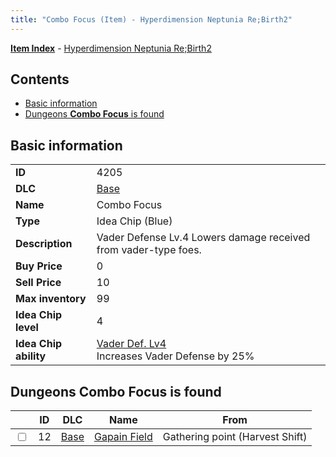 ```yaml
---
title: "Combo Focus (Item) - Hyperdimension Neptunia Re;Birth2"
---
```


[**Item Index**](/neptunia/rb2/item/index.html) - [Hyperdimension Neptunia Re;Birth2](/neptunia/rb2)

## Contents

- [Basic information](#basic-information)
- [Dungeons **Combo Focus** is found](#dungeons-combo-focus-is-found)

## Basic information

|   |   |
| -- | -- |
| **ID** | 4205 |
| **DLC** | [Base](/neptunia/rb2/dlc/0-base.html) |
| **Name** | Combo Focus |
| **Type** | Idea Chip (Blue) |
| **Description** | Vader Defense Lv.4 Lowers damage received from vader-type foes. |
| **Buy Price** | 0 |
| **Sell Price** | 10 |
| **Max inventory** | 99 |
| **Idea Chip level** | 4 |
| **Idea Chip ability** | [Vader Def. Lv4](/neptunia/rb2/ability/0-9604-vader-def-lv4.html)<br />Increases Vader Defense by 25% |

## Dungeons **Combo Focus** is found

|    | ID | DLC | Name | From |
| -- | -- | --- | ---- | ---- |
| <input type="checkbox" id="rb2-dungeon-0-12" class="trackbox" /> | 12 | [Base](/neptunia/rb2/dlc/0-base.html) | [Gapain Field](/neptunia/rb2/dungeon/0-12-gapain-field.html) | Gathering point (Harvest Shift) |